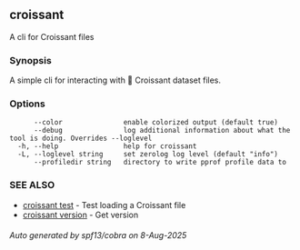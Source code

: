 ## croissant

A cli for Croissant files

### Synopsis

A simple cli for interacting with 🥐 Croissant dataset files.

### Options

```
      --color               enable colorized output (default true)
      --debug               log additional information about what the tool is doing. Overrides --loglevel
  -h, --help                help for croissant
  -L, --loglevel string     set zerolog log level (default "info")
      --profiledir string   directory to write pprof profile data to
```

### SEE ALSO

* [croissant test](croissant_test.md)	 - Test loading a Croissant file
* [croissant version](croissant_version.md)	 - Get version

###### Auto generated by spf13/cobra on 8-Aug-2025
